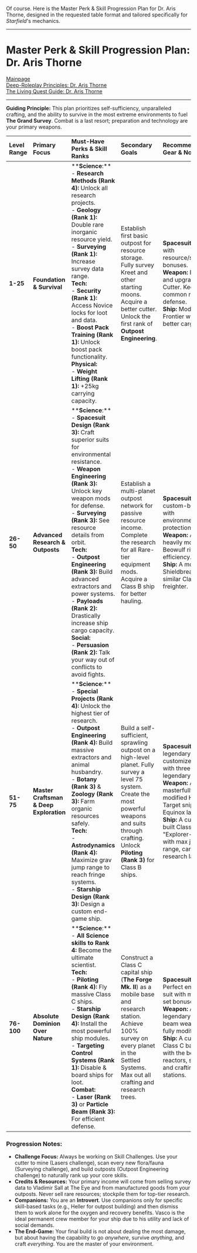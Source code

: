 Of course. Here is the Master Perk & Skill Progression Plan for Dr. Aris Thorne, designed in the requested table format and tailored specifically for *Starfield*'s mechanics.

***

# Master Perk & Skill Progression Plan: Dr. Aris Thorne

[Mainpage](README.md)   
[Deep-Roleplay Principles: Dr. Aris Thorne](deep_roleplay.md)   
[The Living Quest Guide: Dr. Aris Thorne](quest_guide.md)   

---

**Guiding Principle:** This plan prioritizes self-sufficiency, unparalleled crafting, and the ability to survive in the most extreme environments to fuel **The Grand Survey**. Combat is a last resort; preparation and technology are your primary weapons.

| Level Range | Primary Focus | Must-Have Perks & Skill Ranks | Secondary Goals | Recommended Gear & Notes |
| :--- | :--- | :--- | :--- | :--- |
| **1-25** | **Foundation & Survival** | ****Science**:**<br> - **Research Methods (Rank 4):** Unlock all research projects.<br> - **Geology (Rank 1):** Double rare inorganic resource yield.<br> - **Surveying (Rank 1):** Increase survey data range.<br>**Tech:**<br> - **Security (Rank 1):** Access Novice locks for loot and data.<br> - **Boost Pack Training (Rank 1):** Unlock boost pack functionality.<br>**Physical:**<br> - **Weight Lifting (Rank 1):** +25kg carrying capacity. | Establish first basic outpost for resource storage. Fully survey Kreet and other starting moons. Acquire a better cutter. Unlock the first rank of **Outpost Engineering**. | **Spacesuit:** Any with resource/scanning bonuses.<br>**Weapon:** Equip and upgrade the Cutter. Keep a common rifle for defense.<br>**Ship:** Modify the Frontier with a better cargo hold. |
| **26-50** | **Advanced Research & Outposts** | ****Science**:**<br> - **Spacesuit Design (Rank 3):** Craft superior suits for environmental resistance.<br> - **Weapon Engineering (Rank 3):** Unlock key weapon mods for defense.<br> - **Surveying (Rank 3):** See resource details from orbit.<br>**Tech:**<br> - **Outpost Engineering (Rank 3):** Build advanced extractors and power systems.<br> - **Payloads (Rank 2):** Drastically increase ship cargo capacity.<br>**Social:**<br> - **Persuasion (Rank 2):** Talk your way out of conflicts to avoid fights. | Establish a multi-planet outpost network for passive resource income. Complete the research for all Rare-tier equipment mods. Acquire a Class B ship for better hauling. | **Spacesuit:** A custom-built suit with environmental protection.<br>**Weapon:** A heavily modified Beowulf rifle for efficiency.<br>**Ship:** A modified Shieldbreaker or similar Class B freighter. |
| **51-75** | **Master Craftsman & Deep Exploration** | ****Science**:**<br> - **Special Projects (Rank 4):** Unlock the highest tier of research.<br> - **Outpost Engineering (Rank 4):** Build massive extractors and animal husbandry.<br> - **Botany (Rank 3)** & **Zoology (Rank 3):** Farm organic resources safely.<br>**Tech:**<br> - **Astrodynamics (Rank 4):** Maximize grav jump range to reach fringe systems.<br> - **Starship Design (Rank 3):** Design a custom end-game ship. | Build a self-sufficient, sprawling outpost on a high-level planet. Fully survey a level 75 system. Create the most powerful weapons and suits through crafting. Unlock **Piloting (Rank 3)** for Class B ships. | **Spacesuit:** A legendary, fully customized suit with three legendary effects.<br>**Weapon:** A masterfully modified Hard Target sniper or Equinox laser rifle.<br>**Ship:** A custom-built Class B "Explorer-Carrier" with max jump range, cargo, and research labs. |
| **76-100** | **Absolute Dominion Over Nature** | ****Science**:**<br> - **All Science skills to Rank 4:** Become the ultimate scientist.<br>**Tech:**<br> - **Piloting (Rank 4):** Fly massive Class C ships.<br> - **Starship Design (Rank 4):** Install the most powerful ship modules.<br> - **Targeting Control Systems (Rank 1):** Disable & board ships for loot.<br>**Combat:**<br> - **Laser (Rank 3)** or **Particle Beam (Rank 3):** For efficient defense. | Construct a Class C capital ship (**The Forge Mk. II**) as a mobile base and research station. Achieve 100% survey on every planet in the Settled Systems. Max out all crafting and research trees. | **Spacesuit:** Perfect end-game suit with matched set bonuses.<br>**Weapon:** A legendary particle beam weapon, fully modified.<br>**Ship:** A custom Class C battleship with the best reactors, shields, and crafting stations. |

### Progression Notes:
*   **Challenge Focus:** Always be working on Skill Challenges. Use your cutter to mine (Lasers challenge), scan every new flora/fauna (Surveying challenge), and build outposts (Outpost Engineering challenge) to naturally rank up your core skills.
*   **Credits & Resources:** Your primary income will come from selling survey data to Vladimir Sall at The Eye and from manufactured goods from your outposts. Never sell rare resources; stockpile them for top-tier research.
*   **Companions:** You are an **Introvert**. Use companions only for specific skill-based tasks (e.g., Heller for outpost building) and then dismiss them to work alone for the oxygen and recovery benefits. Vasco is the ideal permanent crew member for your ship due to his utility and lack of social demands.
*   **The End-Game:** Your final build is not about dealing the most damage, but about having the capability to go *anywhere*, survive *anything*, and craft *everything*. You are the master of your environment.
